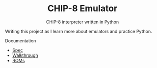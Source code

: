 <div align="center">
  <h1>CHIP-8 Emulator</h1>
  <p>CHIP-8 interpreter written in Python</p>
</div>

Writing this project as I learn more about emulators and practice Python.

Documentation
- [Spec](http://devernay.free.fr/hacks/chip8/C8TECH10.HTM#0.0)
- [Walkthrough](https://omokute.blogspot.com/2012/06/emulation-basics-write-your-own-chip-8.html)
- [ROMs](https://github.com/kripod/chip8-roms)
